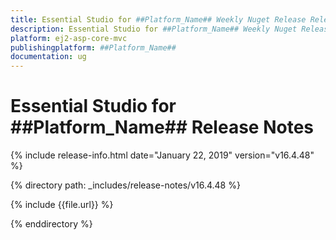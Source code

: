 ```yaml
---
title: Essential Studio for ##Platform_Name## Weekly Nuget Release Release Notes  
description: Essential Studio for ##Platform_Name## Weekly Nuget Release Release Notes  
platform: ej2-asp-core-mvc
publishingplatform: ##Platform_Name##
documentation: ug
---
```


# Essential Studio for  ##Platform_Name##  Release Notes  

{% include release-info.html date="January 22, 2019"   version="v16.4.48"  %} 

{% directory path: _includes/release-notes/v16.4.48 %}

{% include {{file.url}} %}

{% enddirectory %}
